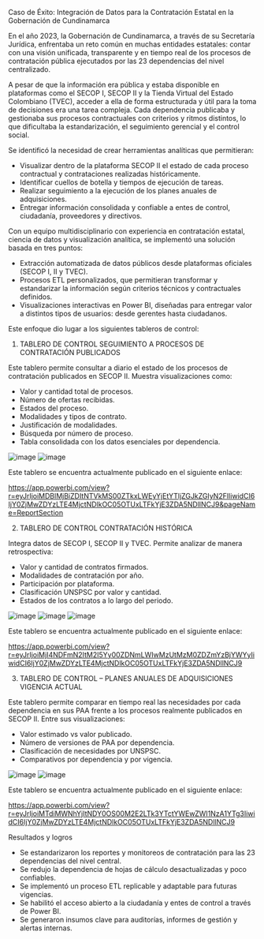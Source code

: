 Caso de Éxito: Integración de Datos para la Contratación Estatal en la Gobernación de Cundinamarca

En el año 2023, la Gobernación de Cundinamarca, a través de su Secretaría Jurídica, enfrentaba un reto común en muchas entidades estatales: contar con una visión unificada, transparente y en tiempo real de los procesos de contratación pública ejecutados por las 23 dependencias del nivel centralizado.

A pesar de que la información era pública y estaba disponible en plataformas como el SECOP I, SECOP II y la Tienda Virtual del Estado Colombiano (TVEC), acceder a ella de forma estructurada y útil para la toma de decisiones era una tarea compleja. Cada dependencia publicaba y gestionaba sus procesos contractuales con criterios y ritmos distintos, lo que dificultaba la estandarización, el seguimiento gerencial y el control social.

Se identificó la necesidad de crear herramientas analíticas que permitieran:

- Visualizar dentro de la plataforma SECOP II el estado de cada proceso contractual y contrataciones realizadas históricamente.
- Identificar cuellos de botella y tiempos de ejecución de tareas.
- Realizar seguimiento a la ejecución de los planes anuales de adquisiciones.
- Entregar información consolidada y confiable a entes de control, ciudadanía, proveedores y directivos.

Con un equipo multidisciplinario con experiencia en contratación estatal, ciencia de datos y visualización analítica, se implementó una solución basada en tres puntos:

- Extracción automatizada de datos públicos desde plataformas oficiales (SECOP I, II y TVEC).
- Procesos ETL personalizados, que permitieran transformar y estandarizar la información según criterios técnicos y contractuales definidos.
- Visualizaciones interactivas en Power BI, diseñadas para entregar valor a distintos tipos de usuarios: desde gerentes hasta ciudadanos.

Este enfoque dio lugar a los siguientes tableros de control:

1.	TABLERO DE CONTROL SEGUIMIENTO A PROCESOS DE CONTRATACIÓN PUBLICADOS

Este tablero permite consultar a diario el estado de los procesos de contratación publicados en SECOP II. Muestra visualizaciones como:

- Valor y cantidad total de procesos.
- Número de ofertas recibidas.
- Estados del proceso.
- Modalidades y tipos de contrato.
- Justificación de modalidades.
- Búsqueda por número de proceso.
- Tabla consolidada con los datos esenciales por dependencia.

![image](https://github.com/druizf85/Tableros-de-control---Gobernaci-n-de-Cundinamarca/assets/121362745/70304ef6-91b5-4019-9702-83cf5d2a97f4)
![image](https://github.com/druizf85/Tableros-de-control---Gobernaci-n-de-Cundinamarca/assets/121362745/a8e457c5-8db5-40c6-b300-9409062507c8)

Este tablero se encuentra actualmente publicado en el siguiente enlace:

https://app.powerbi.com/view?r=eyJrIjoiMDBlMjBiZDItNTVkMS00ZTkxLWEyYjEtYTljZGJkZGIyN2FlIiwidCI6IjY0ZjMwZDYzLTE4MjctNDlkOC05OTUxLTFkYjE3ZDA5NDllNCJ9&pageName=ReportSection

2.	TABLERO DE CONTROL CONTRATACIÓN HISTÓRICA 

Integra datos de SECOP I, SECOP II y TVEC. Permite analizar de manera retrospectiva:

- Valor y cantidad de contratos firmados.
- Modalidades de contratación por año.
- Participación por plataforma.
- Clasificación UNSPSC por valor y cantidad.
- Estados de los contratos a lo largo del periodo.

![image](https://github.com/druizf85/Tableros-de-control---Gobernaci-n-de-Cundinamarca/assets/121362745/763fa210-d4c2-499a-9416-be4c26f8be15)
![image](https://github.com/druizf85/Tableros-de-control---Gobernaci-n-de-Cundinamarca/assets/121362745/fe09dff0-2599-4412-beeb-c33e2347e7fe)
![image](https://github.com/druizf85/Tableros-de-control---Gobernaci-n-de-Cundinamarca/assets/121362745/229120e2-1d89-4ff3-b499-652f17713505)

Este tablero se encuentra actualmente publicado en el siguiente enlace:

https://app.powerbi.com/view?r=eyJrIjoiMjI4NDFmN2ItM2I5Yy00ZDNmLWIwMzUtMzM0ZDZmYzBjYWYyIiwidCI6IjY0ZjMwZDYzLTE4MjctNDlkOC05OTUxLTFkYjE3ZDA5NDllNCJ9 

3.	TABLERO DE CONTROL – PLANES ANUALES DE ADQUISICIONES VIGENCIA ACTUAL

Este tablero permite comparar en tiempo real las necesidades por cada dependencia en sus PAA frente a los procesos realmente publicados en SECOP II. Entre sus visualizaciones:

- Valor estimado vs valor publicado.
- Número de versiones de PAA por dependencia.
- Clasificación de necesidades por UNSPSC.
- Comparativos por dependencia y por vigencia.

![image](https://github.com/druizf85/Tableros-de-control---Gobernaci-n-de-Cundinamarca/assets/121362745/6d373e3a-7af7-44ab-9dc2-84231eee8857)
![image](https://github.com/druizf85/Tableros-de-control---Gobernaci-n-de-Cundinamarca/assets/121362745/f99f585b-2fc0-4ea5-8ce9-a83209ae6dec)

Este tablero se encuentra actualmente publicado en el siguiente enlace:

https://app.powerbi.com/view?r=eyJrIjoiMTdiMWNhYjItNDY0OS00M2E2LTk3YTctYWEwZWI1NzA1YTg3IiwidCI6IjY0ZjMwZDYzLTE4MjctNDlkOC05OTUxLTFkYjE3ZDA5NDllNCJ9 

Resultados y logros

- Se estandarizaron los reportes y monitoreos de contratación para las 23 dependencias del nivel central.
- Se redujo la dependencia de hojas de cálculo desactualizadas y poco confiables.
- Se implementó un proceso ETL replicable y adaptable para futuras vigencias.
- Se habilitó el acceso abierto a la ciudadanía y entes de control a través de Power BI.
- Se generaron insumos clave para auditorías, informes de gestión y alertas internas.
